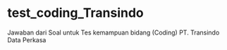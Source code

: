 # test_coding_Transindo
 Jawaban dari Soal untuk Tes kemampuan bidang (Coding) PT. Transindo Data Perkasa
